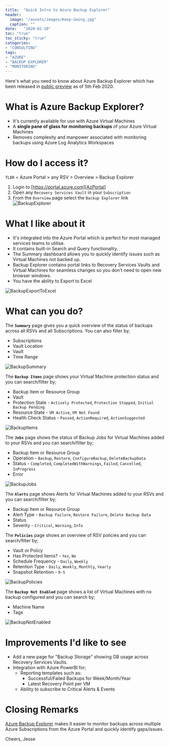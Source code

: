 ```yaml
---
title:  "Quick Intro to Azure Backup Explorer"
header:
  image: "/assets/images/Keep-Going.jpg"
  caption: ""
date:   "2020-02-10"
toc: "true"
toc_sticky: "true"
categories: 
- "CONSULTING"
tags: 
- "AZURE"
- "BACKUP EXPLORER"
- "MONITORING"
---
```

Here's what you need to know about Azure Backup Explorer which has been released in [public preview][BackupExplorerPreview] as of 5th Feb 2020.

# What is Azure Backup Explorer?
- It's currently available for use with Azure Virtual Machines
- A <b>single pane of glass for monitoring backups</b> of your Azure Virtual Machines
- Removes complexity and manpower associated with monitoring backups using Azure Log Analytics Workspaces

# How do I access it?
`TLDR` = Azure Portal > any RSV > Overview > Backup Explorer

1. Login to [https://portal.azure.com][AzPortal]
2. Open any `Recovery Services Vault` in your `Subscription`
3. From the `Overview` page select the `Backup Explorer` link
![BackupExplorer](/assets/images/BackupExplorer.png)


# What I like about it
- It's integrated into the Azure Portal which is perfect for most managed services teams to utilise.
- It contains built-in Search and Query functionality.
- The Summary dashboard allows you to quickly identify issues such as Virtual Machines not backed up.
- Backup Explorer contains portal links to Recovery Services Vaults and Virtual Machines for seamless changes so you don't need to open new browser windows.
- You have the ability to Export to Excel

![BackupExportToExcel](/assets/images/BackupExportToExcel.png)

# What can you do?
The <b>`Summary`</b> page gives you a quick overview of the status of backups across all RSVs and all Subscriptions. You can also filter by;
- Subscriptions
- Vault Location
- Vault
- Time Range

![BackupSummary](/assets/images/BackupSummary.png)

The <b>`Backup Items`</b> page shows your Virtual Machine protection status and you can search/filter by;
- Backup Item or Resource Group
- Vault
- Protection State - `Actively Protected`, `Protection Stopped`, `Initial Backup Pending`
- Resource State - `VM Active`, `VM Not Found`
- Health Check Status - `Passed`, `ActionRequired`, `ActionSuggested`

![BackupItems](/assets/images/BackupItems.png)

The <b>`Jobs`</b> page shows the status of Backup Jobs for Virtual Machines added to your RSVs and you can search/filter by;
- Backup Item or Resource Group
- Operation - `Backup`, `Restore`, `ConfigureBackup`, `DeleteBackupData`
- Status - `Completed`, `CompletedWithWarnings`, `Failed`, `Cancelled`, `InProgress`
- Error

![BackupJobs](/assets/images/BackupJobs.png)

The <b>`Alerts`</b> page shows Alerts for Virtual Machines added to your RSVs and you can search/filter by;
- Backup Item or Resource Group
- Alert Type - `Backup Failure`, `Restore Failure`, `Delete Backup Data`
- Status
- Severity - `Critical`, `Warning`, `Info`

The <b>`Policies`</b> page shows an overview of RSV policies and you can search/filter by;
- Vault or Policy
- Has Protected Items? - `Yes`, `No`
- Schedule Frequency - `Daily`, `Weekly`
- Retention Type - `Daily`, `Weekly`, `Monthly`, `Yearly`
- Snapshot Retention - `0-5`

![BackupPolicies](/assets/images/BackupPolicies.png)

The <b>`Backup Not Enabled`</b> page shows a list of Virtual Machines with no backup configured and you can search by;
- Machine Name
- Tags

![BackupNotEnabled](/assets/images/BackupNotEnabled.png)

# Improvements I'd like to see
- Add a new page for "Backup Storage" showing GB usage across Recovery Services Vaults.
- Integration with Azure PowerBI for;
    - Reporting templates such as:
        - Successful/Failed Backups for Week/Month/Year
        - Latest Recovery Point per VM
    - Ability to subscribe to Critical Alerts & Events

[AzPortal]:https://portal.azure.com

# Closing Remarks
[Azure Backup Explorer][AzureBackupExplorer] makes it easier to monitor backups across multiple Azure Subscriptions from the Azure Portal and quickly identify gaps/issues.

Cheers,
Jesse

<!--more-->

[AzPortal]:https://portal.azure.com
[AzureBackupExplorer]:https://docs.microsoft.com/en-gb/azure/backup/monitor-azure-backup-with-backup-explorer
[BackupExplorerPreview]:https://azure.microsoft.com/en-gb/blog/backup-explorer-now-available-in-preview/